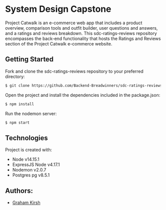 # System Design Capstone
Project Catwalk is an e-commerce web app that includes a product overview, comparison tools and outfit builder, user questions and answers, and a ratings and reviews breakdown. This sdc-ratings-reviews repository encompasses the back-end functionality that hosts the Ratings and Reviews section of the Project Catwalk e-commerce website.

## Getting Started
Fork and clone the sdc-ratings-reviews repository to your preferred directory:

```bash
$ git clone https://github.com/Backend-Breadwinners/sdc-ratings-reviews.git
```

Open the project and install the dependencies included in the package.json:

```bash
$ npm install
```

Run the nodemon server:

```bash
$ npm start
```

## Technologies
Project is created with:
* Node v14.15.1
* ExpressJS Node v4.17.1
* Nodemon v2.0.7
* Postgres pg v8.5.1
## Authors:
* [Graham Kirsh](https://github.com/21grahams)

